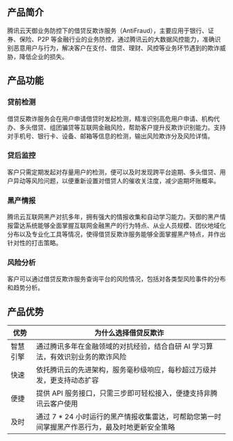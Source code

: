 ## 产品简介
腾讯云天御业务防控下的借贷反欺诈服务（AntiFraud），主要应用于银行、证券、保险、P2P 等金融行业的业务防控，通过腾讯云的大数据风控能力，准确识别恶意用户与行为，解决客户在支付、借贷、理财、风控等业务环节遇到的欺诈威胁，降低企业的损失。

## 产品功能
### 贷前检测
借贷反欺诈服务会在用户申请借贷时发起检测，精准识别高危用户申请、机构代办、多头借贷、组团骗贷等互联网金融风险，帮助客户提升反欺诈识别能力。支持对手机号、银行卡、设备、邮箱等信息的检测，输出风险欺诈分及风险详情。

### 贷后监控
客户只需定期发起对存量用户的检测，便可以及时发现跨平台逾期、多头借贷、用户异动等风险问题，以便重新设置对借贷人的催收关注度，减少逾期坏账概率。

### 黑产情报
腾讯云互联网黑产对抗多年，拥有强大的情报收集和自动学习能力。天御的黑产情报雷达系统能够全面掌握互联网金融黑产的行为特点、从业人员规模、团伙地域化分布以及专业化工具等情况，使得借贷反欺诈服务能够全面掌握黑产特点，并作出针对性的打击策略。

### 风险分析
客户可以通过借贷反欺诈服务查询平台的风险情况，包括对各类型风险事件的分布和趋势分析。

## 产品优势

| 优势   | 为什么选择借贷反欺诈                               |
| ---- | ---------------------------------------- |
| 智慧引擎 | 通过腾讯多年在金融领域的对抗经验，结合自研 AI 学习算法，有效识别业务的欺诈风险 |
| 快速   | 依托腾讯云的先进架构，服务毫秒级响应，每秒超过万级并发，更支持动态扩容    |
| 便捷   | 提供 API 服务接口，只需三步即可轻松接入，便捷支持非腾讯云客户使用      |
| 及时   | 通过 7 \* 24 小时运行的黑产情报收集雷达，可帮助您第一时间掌握黑产作恶行为，最及时地更新安全策略 |


